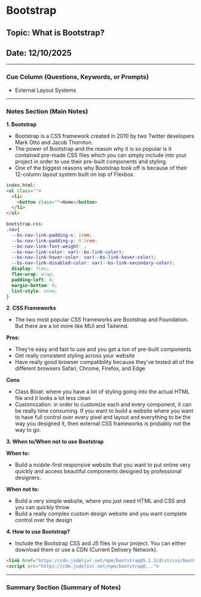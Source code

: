 # Bootstrap

## Topic: What is Bootstrap?

## Date: 12/10/2025

---

### Cue Column (Questions, Keywords, or Prompts)

- External Layout Systems

---

### Notes Section (Main Notes)

**1. Bootstrap**

- Bootstrap is a CSS framework created in 2010 by two Twitter developers Mark Otto and Jacob Thornton.
- The power of Bootstrap and the reason why it is so popular is it contained pre-made CSS files which you can simply include into your project in order to use their pre-built components and styling. 
- One of the biggest reasons why Bootstrap took off is because of their 12-column layout system built on top of Flexbox.

```html
index.html:
<ul class="">
  <li>
    <button class="">Home</button>
  </li>
</ul>
```
```css
bootstrap.css:
.nav{
  --bs-nav-link-padding-x: 1rem;
  --bs-nav-link-padding-y: 0.5rem;
  --bs-nav-link-font-weight: ;
  --bs-nav-link-color: var(--bs-link-color);
  --bs-nav-link-hover-color: var(--bs-link-hover-color);
  --bs-nav-link-disabled-color: var(--bs-link-secondary-color);
  display: flex;
  flex-wrap: wrap;
  padding-left: 0;
  margin-bottom: 0;
  list-style: none;
}
```

**2. CSS Frameworks**

- The two most popular CSS frameworks are Bootstrap and Foundation. But there are a lot more like MUI and Tailwind.

**Pros:**
- They're easy and fast to use and you get a ton of pre-built components
- Get really consistent styling across your website
- Have really good browser compatibility because they've tested all of the different browsers Safari, Chrome, Firefox, and Edge

**Cons**
- Class Bloat: where you have a lot of styling going into the actual HTML file and it looks a lot less clean
- Customization: in order to customize each and every component, it can be really time consuming. If you want to build a website where you want to have full control over every pixel and layout and everything to be the way you designed it, then external CSS frameworks is probably not the way to go.

**3. When to/When not to use Bootstrap**

**When to:**
- Build a mobile-first responsive website that you want to put online very quickly and access beautiful components designed by professional designers.

**When not to:**
- Build a very simple website, where you just need HTML and CSS and you can quickly throw
- Build a really complex custom design website and you want complete control over the design

**4. How to use Bootstrap?**

- Include the Bootstrap CSS and JS files in your project. You can either download them or use a CDN (Current Delivery Network).

```html
<link href="https://cdn.jsdelivr.net/npm/bootstrap@5.1.3/dist/css/bootstrap.min.css" rel="stylesheet">
<script src="https://cdm.jsdelivr.net/npm/bootstrap@...">
```

---
### Summary Section (Summary of Notes) 

